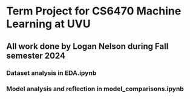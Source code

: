 # Term Project for CS6470 Machine Learning at UVU
## All work done by Logan Nelson during Fall semester 2024
### Dataset analysis in EDA.ipynb 
### Model analysis and reflection in model_comparisons.ipynb 